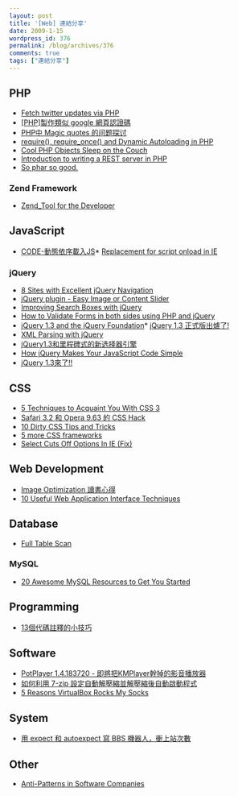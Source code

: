 ```yaml
---
layout: post
title: '[Web] 連結分享'
date: 2009-1-15
wordpress_id: 376
permalink: /blog/archives/376
comments: true
tags: ["連結分享"]
---
```


<!--more-->

## PHP

* [Fetch twitter updates via PHP](http://blog.amanjain.com/2009/01/fetch-twitter-updates-via-php/)
* [[PHP]製作類似 google 網頁認證碼](http://blog.wu-boy.com/2009/01/05/701/)
* [PHP中 Magic quotes 的问题探讨](http://www.phpv.net/html/PHP_Magic_quotes.html)
* [require(), require_once() and Dynamic Autoloading in PHP](http://gen5.info/q/2009/01/09/an-awesome-autoloader-for-php/)
* [Cool PHP Objects Sleep on the Couch](http://sebastian-bergmann.de/archives/841-Cool-PHP-Objects-Sleep-on-the-Couch.html)
* [Introduction to writing a REST server in PHP](http://www.fliquidstudios.com/2009/01/13/introduction-to-writing-a-rest-server-in-php/)
* [So phar so good.](http://zoomsplatter.blogspot.com/2009/01/so-phar-so-good.html)


### Zend Framework

* [Zend_Tool for the Developer](http://devzone.zend.com/article/4124-Zend_Tool-for-the-Developer)


## JavaScript

* [CODE-動態依序載入JS](http://blog.darkthread.net/blogs/darkthreadtw/archive/2009/01/15/4061.aspx)* [Replacement for script onload in IE](http://somanyschemes.com/2008/11/23/replacement-for-script-onload-in-ie/)

### jQuery

* [8 Sites with Excellent jQuery Navigation](http://buildinternet.com/2009/01/8-sites-with-excellent-jquery-navigation/)
* [jQuery plugin - Easy Image or Content Slider](http://cssglobe.com/post/3783/jquery-plugin-easy-image-or-content-slider)
* [Improving Search Boxes with jQuery](http://yensdesign.com/2009/01/improving-search-boxes-with-jquery/)
* [How to Validate Forms in both sides using PHP and jQuery](http://yensdesign.com/2009/01/how-validate-forms-both-sides-using-php-jquery/)
* [jQuery 1.3 and the jQuery Foundation](http://blog.jquery.com/2009/01/14/jquery-13-and-the-jquery-foundation/)* [jQuery 1.3 正式版出爐了!](http://blog.miniasp.com/post/2009/01/jQuery-13-just-released.aspx)
* [XML Parsing with jQuery](http://www.switchonthecode.com/tutorials/xml-parsing-with-jquery)
* [jQuery1.3和里程碑式的新选择器引擎](http://www.limboy.com/2009/01/15/jquery13_new_selector_engine_sizzle/)
* [How jQuery Makes Your JavaScript Code Simple](http://dhootankur.wordpress.com/2009/01/12/how-jquery-makes-your-javascript-code-simple/)
* [jQuery 1.3來了!!](http://blog.darkthread.net/blogs/darkthreadtw/archive/2009/01/15/jquery-1-3.aspx)
 

## CSS

* [5 Techniques to Acquaint You With CSS 3](http://nettuts.com/tutorials/html-css-techniques/5-techniques-to-acquaint-you-with-css-3/)
* [Safari 3.2 和 Opera 9.63 的 CSS Hack](http://atedev.wordpress.com/2009/01/06/safari-32-%e5%92%8c-opera-963-%e7%9a%84-css-hack/)
* [10 Dirty CSS Tips and Tricks](http://acidmartin.wordpress.com/2009/01/06/10-dirty-css-tips-and-tricks/)
* [5 more CSS frameworks](http://cssorgy.com/5-more-css-frameworks-438)
* [Select Cuts Off Options In IE (Fix)](http://css-tricks.com/select-cuts-off-options-in-ie-fix/)


## Web Development

* [Image Optimization 讀書心得](http://josephj.com/entry.php?id=209)
* [10 Useful Web Application Interface Techniques](http://www.smashingmagazine.com/2009/01/12/10-useful-web-application-interface-techniques/)


## Database

* [Full Table Scan](http://tw.myblog.yahoo.com/eileen-huang/article?mid=1306&amp;prev=1307&amp;next=1305)


### MySQL

* [20 Awesome MySQL Resources to Get You Started](http://www.21gunstudios.com/development/20-awesome-mysql-resources-to-get-you-started/)


## Programming

* [13個代碼註釋的小技巧](http://www.wowbox.com.tw/blog/article.asp?id=3154)


## Software

* [PotPlayer 1.4.183720 - 即將把KMPlayer幹掉的影音播放器](http://portable.easylife.idv.tw/1598)
* [如何利用 7-zip 設定自動解壓縮並解壓縮後自動啟動程式](http://blog.miniasp.com/post/2009/01/How-to-setup-7-zip-to-build-SFX-installer.aspx)
* [5 Reasons VirtualBox Rocks My Socks](http://www.fiascode.com/general-technology/5-reasons-virtualbox-rocks-my-socks/)


## System

* [用 expect 和 autoexpect 寫 BBS 機器人，衝上站次數](http://blog.roodo.com/ystuan/archives/6128305.html)
 

## Other

* [Anti-Patterns in Software Companies](http://jerrylovesrebol.blogspot.com/2009/01/anti-patterns-in-software-companies.html)

